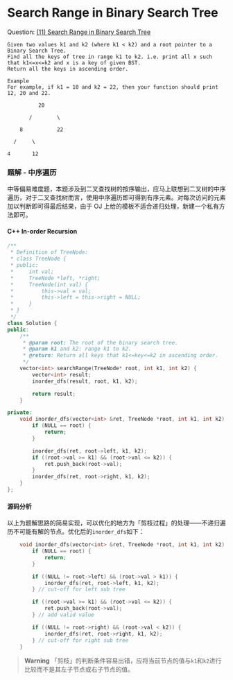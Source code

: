 # Search Range in Binary Search Tree

Question: [(11) Search Range in Binary Search Tree](http://www.lintcode.com/en/problem/search-range-in-binary-search-tree/) </i><i class="fa fa-star"></i><i class="fa fa-star"></i>

```
Given two values k1 and k2 (where k1 < k2) and a root pointer to a Binary Search Tree.
Find all the keys of tree in range k1 to k2. i.e. print all x such that k1<=x<=k2 and x is a key of given BST.
Return all the keys in ascending order.

Example
For example, if k1 = 10 and k2 = 22, then your function should print 12, 20 and 22.

          20

       /        \

    8           22

  /     \

4       12
```

### 题解 - 中序遍历

中等偏易难度题，本题涉及到二叉查找树的按序输出，应马上联想到二叉树的中序遍历，对于二叉查找树而言，使用中序遍历即可得到有序元素。对每次访问的元素加以判断即可得最后结果，由于 OJ 上给的模板不适合递归处理，新建一个私有方法即可。

#### C++ In-order Recursion

```c++
/**
 * Definition of TreeNode:
 * class TreeNode {
 * public:
 *     int val;
 *     TreeNode *left, *right;
 *     TreeNode(int val) {
 *         this->val = val;
 *         this->left = this->right = NULL;
 *     }
 * }
 */
class Solution {
public:
    /**
     * @param root: The root of the binary search tree.
     * @param k1 and k2: range k1 to k2.
     * @return: Return all keys that k1<=key<=k2 in ascending order.
     */
    vector<int> searchRange(TreeNode* root, int k1, int k2) {
        vector<int> result;
        inorder_dfs(result, root, k1, k2);

        return result;
    }

private:
    void inorder_dfs(vector<int> &ret, TreeNode *root, int k1, int k2) {
        if (NULL == root) {
            return;
        }

        inorder_dfs(ret, root->left, k1, k2);
        if ((root->val >= k1) && (root->val <= k2)) {
            ret.push_back(root->val);
        }
        inorder_dfs(ret, root->right, k1, k2);
    }
};
```

#### 源码分析

以上为题解思路的简易实现，可以优化的地方为「剪枝过程」的处理——不递归遍历不可能有解的节点。优化后的`inorder_dfs`如下：

```c++
    void inorder_dfs(vector<int> &ret, TreeNode *root, int k1, int k2) {
        if (NULL == root) {
            return;
        }

        if ((NULL != root->left) && (root->val > k1)) {
            inorder_dfs(ret, root->left, k1, k2);
        } // cut-off for left sub tree

        if ((root->val >= k1) && (root->val <= k2)) {
            ret.push_back(root->val);
        } // add valid value

        if ((NULL != root->right) && (root->val < k2)) {
            inorder_dfs(ret, root->right, k1, k2);
        } // cut-off for right sub tree
    }
```

> **Warning** 「剪枝」的判断条件容易出错，应将当前节点的值与`k1`和`k2`进行比较而不是其左子节点或右子节点的值。
